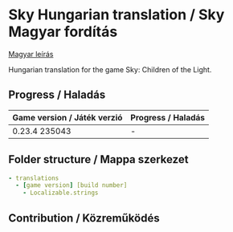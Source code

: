 # Sky Hungarian translation / Sky Magyar fordítás

[Magyar leírás](#sky-magyar-fordítás)

Hungarian translation for the game Sky: Children of the Light.

## Progress / Haladás

| Game version / Játék verzió | Progress / Haladás |
|-|-|
|0.23.4 235043| - |

## Folder structure / Mappa szerkezet

```yml
- translations
  - [game version] [build number]
    - Localizable.strings
```

## Contribution / Közreműködés
